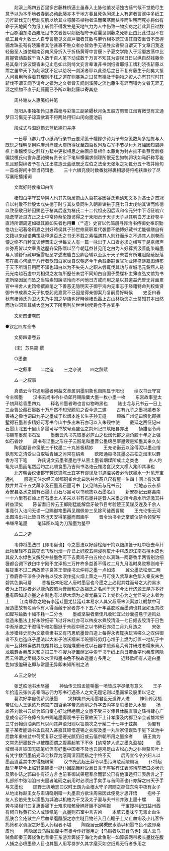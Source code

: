 <!-- { "loadSidebar": true } -->
　　剡溪上绵四五百里多古藤株枿逼土虽春入土脉他值发活独古藤气候不觉絶尽生意予以为本乎地者春到必动此藤亦本于地方春且死色问溪上人有道者言溪中多纸工刀斧斩伐无时劈剥皮肌以给其业噫藤虽植物者温而荣寒而枯养而生残而死亦将似有命于天地间今为纸工斩伐不得发生是天地气力为人中伤致一物疾疠之若此异日过数十百郡洎东洛西雍厯见书文者皆以剡纸相夸予寤曩见剡藤之死职止由此此过固不在纸工且今九牧士人自专言能见文章戸牖者其数与麻竹相多聴其语其自安重皆不啻握骊龙珠虽茍有晓寤者其伦甚寡不胜众者亦皆敛手无语胜众者果自谓天下文章归我遂轻傲圣人道使周南召南风骨折入于折杨黄荂中言偃卜子夏文学陷入于淫靡放荡中比肩握管动盈数千百人数千百人笔下动成数千万言不知其为谬误日日以纵自然残藤命易其桑叶波波颓沓未见止息如此则绮文妄言辈谁非书剡纸者耶纸工嗜利晓夜斩藤以鬻之虽举天下为剡溪犹不足以给况一剡溪者耶以此恐后之日不复有藤生于剡矣大抵人间费用茍得着其理则不枉之道在则暴耗之过莫有横及于物物之资人亦有其时时其斩伐不谓夭阏予谓今之错为之文者皆夭阏剡溪藤之流也藤生有涯而错为文者无涯无涯之损物不直于剡藤而已予所以取剡藤以寄其悲

　　周朴谢友人惠笺纸并笔

　　范阳从事独相怜见惠霜毫与彩笺三副紧纒秋月兔五般方剪蜀江烟宵微觉有文通梦日习惭无子谅篇欲着不将两处用归山闲向墨池前

　　段成式与温庭筠云蓝纸絶句并序

　　一日辱飞卿九寸小纸两行亲书云要采笺十幡録少诗为予有杂笺数角多抽拣与人既玩之轻明复用殊麻滑尚愧大庾所得犹至四百枚岂及右军不节尽付九万幅因知碧硾棋上重飜懊恼之辞红方絮中更拟相思之曲固应桑根作本藤角为封古拙不重蔡侯新様偏饶桓氏何啻奔墨驰骋有贵长帘下笔纵横偏求侧理所恨无色如鸭卵状如马肝称写璇玑且题裂绵者予在九江出意造云蓝纸既乏左伯之法全无张永之功辄分五十枚并絶句一首或得闲中暂当药饵也
　　三十六鳞充使时数番犹得裹相思待将袍袄重抄了尽写襄阳播掿词

　　文嵩好畤侯楮知白传

　　楮知白字守玄华阴人也其先隐居商山入百花谷因谷氏焉幼知文多为髙士之首冠自以村散不仕殷太戊失徳于时与其友桑同生入朝直谏拱于庭七日太戊纳其谏而修徳以致圣敬日跻因赐邑于楮其后遂为楮氏二十二代祖支因后汉和帝元兴中下诏征岩穴隐逸举贤良方正之士中常侍蔡伦搜访得之于耒阳贡于天子天子以其明白方正舒卷平直诗所谓周道如砥其直如矢者也用■〈艹造〉史官以代简册寻拜治书侍御史奉职勤恪功业昭著帝用嘉之封好畤侯其子孙世修厥职累代袭爵不絶博好藏书尤能徧缮自有文籍以来经诰典策及释道百氏之书无不载之素幅遇其人则舒而示之不遇其人则卷而懐之终不自矜其该博晋宋之世每文人有一篇一咏出于人口者必求之缮写于是京师声价弥髙皆以文章贵达歴齐梁陈隋以至今朝廷益甚见用之白为人好荐贤汲善能染翰墨与人铺舒行藏申寃雪耻呈才述志启白公卿台辅以至达于天子未尝有所难阻隐蔽歴落布在腹心何祇于八行者欤知白家世自汉朝迄今千余载奉嗣世官功业隆盛簿籍图诗布于天下所谓日用而不知也知白以为不失先人之职未尝辄伐其功与宣城毛元鋭燕人易元光南越石虚中为相须之友每所歴任未尝不同知白自国子受牒补主簿直弘文馆为书吏所赂因润而坠之当轴素知廉洁怜而不问他日方戒而用之是以其道益光曽无背面累官中书舍人史馆修撰直笔之下善恶无隐明天子御宇海内无事志于经籍特命刋校集贤御书书成奏之天子执卷躬览嘉赏不已因是得亲御案乃复嗣爵好畤侯
　　史臣曰春秋有楮师氏为卫大夫乃中国之华族也好畤侯楮氏葢上古山林隐逸之士莫知其本出然而功业昭宣其族大盛为天下所用利矣世世封侯爵食不亦宜乎

　　文房四谱卷四

●钦定四库全书

　　文房四谱卷五

　　（宋）苏易简 撰

　　○墨谱

　　一之叙事　　二之造
　　三之杂说　　四之辞赋

　　△一之叙事

　　真诰云今书通用墨者何葢文章属阴墨阴象也自阴显于阳也
　　续汉书云守宫令主御墨
　　汉书云尚书令仆丞郎月赐隃麋大墨一枚小墨一枚
　　东宫故事皇太子初拜给香墨四丸
　　释名曰墨者晦也言似物晦黑也
　　陆士龙与兄书云一日上三台曹公藏石墨数十万斤然不知兄颇见之否今送二螺
　　古有九子之墨祝婚者多善祷之像也词曰九子之墨成于松烟本姓长生子孙无邉
　　顾微广州记曰懐化郡掘堑得石墨甚多精好可写书今山中多出朱石亦可以入朱砚中使
　　戴延之西征记曰石墨山北五十里山多墨可写书故号焉盛弘之荆州记曰筑阳县亦出
　　扬雄诏令尚书赐笔墨观书石室
　　墨薮云凡书先取墨必庐山之松烟代郡之鹿角胶十年之上强如石者妙
　　周书有湼墨之形庄子云舐笔和墨晋公墨缞邑宰墨绶是知墨其来久矣
　　陶侃献晋帝笺纸三千枚墨二十丸皆极精妙
　　王充论衡云以涂傅泥以墨点缯孰有知之清受尘白取垢青蝇之污常在绢素
　　欧阳通每书其墨必古松之烟末以麝香方可下笔
　　许氏说文云墨者墨也字从黑土墨者烟煤所成土之类也
　　古人灼龟先以墨画龟然后灼之兆顺食墨乃吉尚书洛诰云惟洛食汉文大横入兆即其事也
　　北齐朝会仪诸郡守劳讫遣陈土宜字有谬误及书迹滥劣者必令饮墨水一升见开宝通礼
　　郦道元注水经云邺都铜雀台北曰氷井台髙八尺有屋一伯四十间上有氷室数井井深十五丈藏氷及石墨焉石墨可书【又见陆云与兄书云】
　　括地志云东都寿安县洛水之侧有石墨山山石尽黑可以书疏故以石墨名山
　　新安郡记云黟县南一十六里有石岭上有石墨土人多采以书有石墨井是昔人采墨之所今悬水所淙激其井转益深矣
　　陈留耆旧传云王邯刚猛能解盘牙破节目考验楚王英谋反连及千余人事竟引入诘问无谬一见赐御笔墨再见赐佩带三见除司徒西曹属
　　王充论衡云河出图洛出书此皆自然也天安得笔墨而图画乎
　　晋令治书令史掌威仪禁令领受写书缣帛笔墨
　　笔阵图以笔为刀矟墨为鍪甲

　　△二之造

　　韦仲将墨法曰【即韦诞也】今之墨法以好醇松烟干捣以细绢簁于缸中簁去草芥此物至轻不宜露簁虑飞散也烟一斤已上好胶五两浸梣皮汁中梣皮即江南石檀木皮也其皮入水绿色又解胶并益墨色可下去黄鸡子白五枚亦以真珠一两麝香半两皆别治细簁都合调下铁臼中宁刚不宜泽捣三万杵杵多益善不得过二月九月温时臭败寒则难干每锭重不过二两故萧子良答王僧虔书云仲将之墨一点如漆
　　冀公墨法松烟二两丁香麝香干漆各少许右以胶水溲作挺火烟上薫之一月可使入紫草末色紫入秦皮末色碧其色俱可爱
　　昔祖氏本阳定人唐时墨官也今墨之上必假其姓而号之大约易水者为上其妙者必以鹿角胶煎为膏而和之故祖氏之名闻于天下今太行济源王屋亦多好墨有圆如规亦墨之古制也有以栝木烟为之者尤麤又云上党松心为之尤佳突之末者为上
　　江南黟歙之地有李廷珪墨尤佳廷珪本易水人其父超唐末流离渡江覩歙中可居造墨故有名焉今有人得而藏于家者亦不下五六十年葢胶败而墨调也其坚如玉其纹如犀写踰数十幅不耗一二分也
　　墨或坚裂者至佳凡收贮宜以纱囊盛悬于透风处佳造朱墨法上好朱砂细研飞过好朱红亦可以梣皮水煮胶清浸一七日倾去胶清于日色中渐渐漉之干湿得所和如墨挺于朱砚中研之以书碑石亦须二月九月造之
　　宋张永涉猎经史能为文章善隶书又有巧思纸墨皆自造上每得永表辄执玩咨嗟久之叹供御者不及也造麻子墨法以大麻子油沃糯米半碗强碎剪灯心堆于上燃为灯置一地坑于中用一瓦钵微穿透其底覆其焰上取烟煤重研过以石器中煎煮皂荚膏并研过者糯米膏入龙脑麝香秦皮末和之捣三千杵搜为挺置荫室中俟干书于纸上向日若金字也秦皮陶隐居云俗谓之樊槻皮以水渍和墨书色不脱故造墨方多用之
　　近黟歙间有人造白墨色如银迨研讫即与常墨无异即未知所制之法

　　△三之杂说

　　张芝临池书水尽墨
　　神仙传云班孟能嚼墨一喷皆成字尽纸有意义
　　王子年拾遗云张仪苏秦同志佣力写书行遇圣人之文无题记则以墨画掌及股里以记之
　　葛洪好学自伐薪买纸墨
　　灾祥集曰天雨墨君臣无道谗人进
　　神仙传汉桓帝征仙人王逺逺乃题宫门四百余字帝恶而削之外字去内字复见墨皆入木里
　　扬雄答刘歆书云雄为郎自奏心好沈博絶丽之文愿不受三岁俸且休脱直事之繇得肆心广意成帝诏不夺俸令尚书赐笔墨得观书于石室故天下上计孝廉及内郡卫卒会者雄常把三寸弱翰赍油素四尺以问其异语归则以铅摘次之于椠二十七年于兹矣
　　伪蜀有童子某者能诵书孟氏召入甚嘉其颖悟遂锡之衣服及墨一丸后家僮误坠于庭下盆池中后数年重植盆中荷芰复获之坚硬光腻仍旧或云僖宗朝所用之墨余者
　　唐王勃为文常先研墨数升以被覆面谓之腹藁起笔下不休【幼常梦人遗之墨丸盈袖】
　　西域僧书言彼国无砚笔纸但有好墨中国者不及也云是鸡足山古松心为之仆尝获贝叶上有梵字数百墨倍光泽会秋霖为窓雨湿因而揩之字终不灭
　　后周宣帝令外妇人以墨画眉葢禁中方得施粉黛
　　汉书光武起王莽令以墨污渭陵延陵周垣
　　仆将起赴举年梦今上临轩亲赐墨一挺仆因蹈舞拜受旦日言于座客有江表郭靖前贺曰必状元及第仆诘之郭曰仆有征方言也前春御试果冠羣彦而郭公已有他事遁归江表后言之于礼部郎中张洎洎曰夫墨者笔砚之前用时必须出手矣手与首同音也仆亦解之曰天子手与文墨也
　　顾野王舆地志曰汉时王朗为会稽太守子肃随之郡住东斋中夜有女子从地出称赵王女与肃语晓别赠一丸墨肃方欲注周易因此便觉才思开悟
　　抱朴子友人玄伯先生以濡墨为城池以机柚为干戈汲太子妻与夫书曰并致上墨十螺
　　葛龚与梁相书曰复惠善墨下士难求椎骸骨碎肝胆不足明报
　　干宝搜神记曰益州西有祠自称黄石公人或馈纸笔一丸墨则石室中言吉凶
　　本草云墨味辛无毒止血生肌肤合金疮散主产后血晕磨醋服之亦主瞇目物芒入目点瞳子上又止血痢及小儿客忤捣筛和水调服之好墨入药粗者不堪
　　陶隐居云樊槻皮水渍以和墨书色不脱即秦皮也
　　陶隐居云乌贼鱼腹中有墨今作好墨用之【乌贼者以其食乌也】海人云乌贼鱼即秦王筭袋鱼也昔秦王东游弃筭袋于海化为此鱼形一如筭袋两带极长墨犹在腹人捕之必喷墨昏人目也其墨人用写劵岁久其字磨灭如空纸焉无行者多用之

